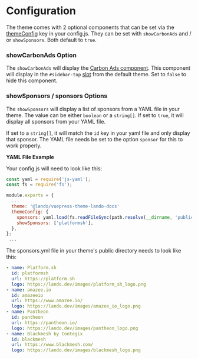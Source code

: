 # Configuration


The theme comes with 2 optional components that can be set via the [themeConfig](https://v2.vuepress.vuejs.org/reference/config.html#theme-config) key in your config.js.  They can be set with `showCarbonAds` and / or `showSponsors`.  Both default to `true`.

### showCarbonAds Option

The `showCarbonAds` will display the [Carbon Ads component](https://github.com/lando/vuepress-theme-lando-docs/blob/main/lib/components/CarbonAds.vue).  This component will display in the `#sidebar-top` [slot](https://v2.vuepress.vuejs.org/advanced/cookbook/extending-a-theme.html#extend-default-theme) from the default theme.  Set to `false` to hide this component.

### showSponsors / sponsors Options

The `showSponsors` will display a list of sponsors from a YAML file in your theme.  The value can be either `boolean` or a `string[]`.  If set to `true`, it will display all sponsors from your YAML file.

If set to a `string[]`, it will match the `id` key in your yaml file and only display that sponsor.  The YAML file needs be set to the option `sponsor` for this to work properly.

**YAML File Example**

Your config.js will need to look like this:

```js
const yaml = require('js-yaml');
const fs = require('fs');

module.exports = {
  ...
  theme: '@lando/vuepress-theme-lando-docs'
  themeConfig: {
    sponsors: yaml.load(fs.readFileSync(path.resolve(__dirname, 'public') + '/api/sponsors.yml', 'utf8')),
    showSponsors: ['platformsh'],
  },
};
 ...
```

The sponsors.yml file in your theme's public directory needs to look like this:

```yaml
- name: Platform.sh
  id: platformsh
  url: https://platform.sh
  logo: https://lando.dev/images/platform_sh_logo.png
- name: amazee.io
  id: amazeeio
  url: https://www.amazee.io/
  logo: https://lando.dev/images/amazee_io_logo.png
- name: Pantheon
  id: pantheon
  url: https://pantheon.io/
  logo: https://lando.dev/images/pantheon_logo.png
- name: Blackmesh by Contegix
  id: blackmesh
  url: https://www.blackmesh.com/
  logo: https://lando.dev/images/blackmesh_logo.png
```
